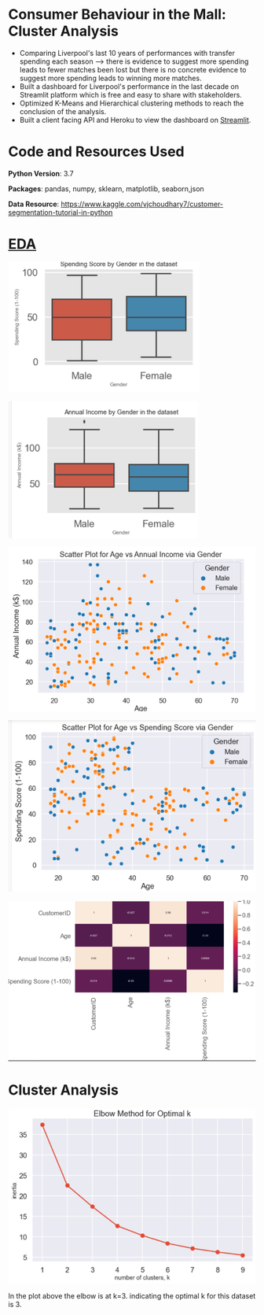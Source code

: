 # Consumer Behaviour in the Mall: Cluster Analysis 
- Comparing Liverpool's last 10 years of performances with transfer spending each season --> there is evidence to suggest more spending leads to fewer matches been lost but there is no concrete evidence to suggest more spending leads to winning more matches.
- Built a dashboard for Liverpool's performance in the last decade on Streamlit platform which is free and easy to share with stakeholders.
- Optimized K-Means and Hierarchical clustering methods to reach the conclusion of the analysis.
- Built a client facing API and Heroku to view the dashboard on [Streamlit](https://liverpooldashboard.herokuapp.com/).

# Code and Resources Used

**Python Version**: 3.7

**Packages**: pandas, numpy, sklearn, matplotlib, seaborn,json

**Data Resource**: https://www.kaggle.com/vjchoudhary7/customer-segmentation-tutorial-in-python

# [EDA](https://github.com/Jaspreetsm21/Mall_Customers/blob/main/EDA.ipynb)
![](/image/EDA1.PNG)

![](/image/EDA2.PNG)

![](/image/EDA4.PNG)

![](/image/EDA5.PNG)

![](/image/EDA6.PNG)

# Cluster Analysis
![](/image/Kmean.PNG)

In the plot above the elbow is at k=3. indicating the optimal k for this dataset is 3.
